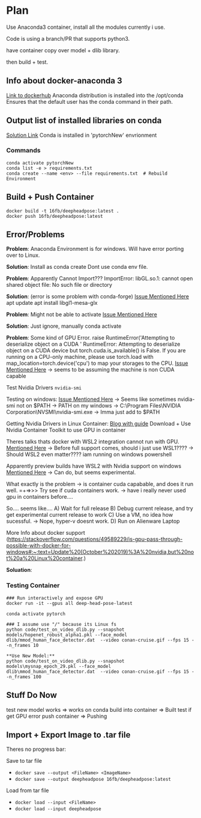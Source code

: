 # Plan
Use Anaconda3 container, install all the modules currently i use.

Code is using a branch/PR that supports python3.

have container copy over model + dlib library.

then build + test.


## Info about docker-anaconda 3
[Link to dockerhub](https://hub.docker.com/r/continuumio/anaconda3)
Anaconda distribution is installed into the /opt/conda
Ensures that the default user has the conda command in their path.

## Output list of installed libraries on conda
[Solution Link](https://stackoverflow.com/questions/50777849/from-conda-create-requirements-txt-for-pip3)
Conda is installed in 'pytorchNew' envrionment

### Commands
```
conda activate pytorchNew
conda list -e > requirements.txt
conda create --name <env> --file requirements.txt  # Rebuild Environment

```

## Build + Push Container
```
docker build -t 16fb/deepheadpose:latest .
docker push 16fb/deepheadpose:latest
```

## Error/Problems
**Problem**: Anaconda Environment is for windows.
Will have error porting over to Linux.

**Solution**: Install as conda create <stuff>
Dont use conda env file.

**Problem**: Apparently Cannot Import???
ImportError: libGL.so.1: cannot open shared object file: No such file or directory

**Solution**: (error is some problem with conda-forge) 
[Issue Mentioned Here](https://github.com/conda-forge/pygridgen-feedstock/issues/10)
apt update
apt install libgl1-mesa-glx

**Problem**: Might not be able to activate
[Issue Mentioned Here](https://pythonspeed.com/articles/activate-conda-dockerfile/)

**Solution**:
Just ignore, manually conda activate

**Problem**: Some kind of GPU Error.
raise RuntimeError('Attempting to deserialize object on a CUDA '
RuntimeError: Attempting to deserialize object on a CUDA device but torch.cuda.is_available() is False. If you are running on a CPU-only machine, please use torch.load with map_location=torch.device('cpu') to map your storages to the CPU.
[Issue Mentioned Here](https://stackoverflow.com/questions/56369030/runtimeerror-attempting-to-deserialize-object-on-a-cuda-device)
-> seems to be assuming the machine is non CUDA capable

Test Nvidia Drivers
`nvidia-smi`

Testing on windows:
[Issue Mentioned Here](https://stackoverflow.com/questions/57100015/how-do-i-run-nvidia-smi-on-windows)
-> Seems like sometimes nvidia-smi not on $PATH
-> PATH on my windows 
-> C:\Program Files\NVIDIA Corporation\NVSMI\nvidia-smi.exe
-> Imma just add to $PATH

Getting Nvidia Drivers in Linux Container:
[Blog with guide](https://towardsdatascience.com/how-to-properly-use-the-gpu-within-a-docker-container-4c699c78c6d1)
Download + Use Nvidia Container Toolkit to use GPU in container

Theres talks thats docker with WSL2 integration cannot run with GPU.
[Mentioned Here](https://github.com/docker/for-win/issues/7581)
-> Before full support comes, should i just use WSL1????
-> Should WSL2 even matter???? iam running on windows powershell

Apparently preview builds have WSL2 with Nvidia support on windows
[Mentioned Here](https://www.docker.com/blog/wsl-2-gpu-support-is-here/)
-> Can do, but seems experimental.

What exactly is the problem
-> is container cuda capabable, and does it run well.   =+=>>> Try see if cuda containers work.
-> have i really never used gpu in containers before....

So.... seems like....
A) Wait for full release
B) Debug current release, and try get experimental current release to work
C) Use a VM, no idea how sucessful. -> Nope, hyper-v doesnt work.
D) Run on Alienware Laptop

More Info about docker support
(https://stackoverflow.com/questions/49589229/is-gpu-pass-through-possible-with-docker-for-windows#:~:text=Update%20(October%202019)%3A%20nvidia,but%20not%20a%20Linux%20container.)

**Soluation**:
### Testing Container
```
### Run interactively and expose GPU
docker run -it --gpus all deep-head-pose-latest

conda activate pytorch

### I assume use "/" because its Linux fs
python code/test_on_video_dlib.py --snapshot models/hopenet_robust_alpha1.pkl --face_model dlib/mmod_human_face_detector.dat  --video conan-cruise.gif --fps 15 --n_frames 10

**Use New Model:**
python code/test_on_video_dlib.py --snapshot models\mysnap_epoch_29.pkl --face_model dlib\mmod_human_face_detector.dat  --video conan-cruise.gif --fps 15 --n_frames 100

```

## Stuff Do Now
test new model works => works on conda
build into container => Built
test if get GPU error
push container => Pushing

## Import + Export Image to .tar file
Theres no progress bar:

Save to tar file
* `docker save --output <FileName> <ImageName>`
* `docker save --output deepheadpose 16fb/deepheadpose:latest`

Load from tar file
* `docker load --input <FileName>`
* `docker load --input deepheadpose`

